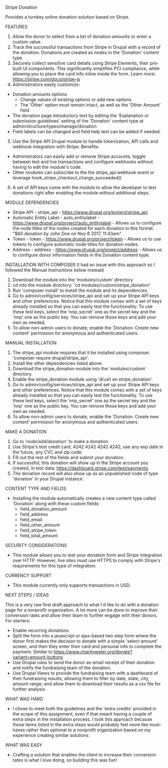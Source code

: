Stripe Donation

Provides a turnkey online donation solution based on Stripe.

FEATURES
1. Allow the donor to select from a list of donation amounts or enter a custom value.
2. Track the successful transactions from Stripe in Drupal with a record of the donation. Donations are created as nodes in the 'Donation' content type.
3. Securely collect sensitive card details using Stripe Elements, their pre-built UI components. This significantly simplifies PCI compliance, while allowing you to place the card info inline inside the form. Learn more: https://stripe.com/docs/stripe-js
4. Administrators easily customize:
  - Donation amounts options
      - Change values of existing options or add new options
      - The 'Other' option must remain intact, as well as the 'Other Amount' field
  - The donation page introductory text by editing the 'Explanation or submission guidelines' setting of the 'Donation' content type at admin/structure/types/manage/donation
  - Field labels can be changed and field help text can be added if needed.

5. Use the Stripe API Drupal module to handle tokenization, API calls and webhook integration with Stripe. Benefits:
  - Administrators can easily add or remove Stripe accounts, toggle between test and live transactions and configure webhooks without having to edit the module's code.
  - Other modules can subscribe to the the stripe_api.webhook event or leverage hook_stripe_checkout_charge_succeeded()

6. A set of API keys come with the module to allow the developer to test donations right after enabling the module without additional steps.

MODULE DEPENDENCIES
- Stripe API - stripe_api - https://www.drupal.org/project/stripe_api
- Automatic Entity Label - auto_entitylabel - https://www.drupal.org/project/auto_entitylabel - Allows us to configure the node titles of the nodes created for each donation in this format: "$60 donation by John Doe on Nov 8 2017, 11:43am"
- Token - token - https://www.drupal.org/project/token - Allows us to use tokens to configure automatic node titles for donation nodes.
- Address - address - https://www.drupal.org/project/address - Allows us to configure donor information fields in the Donation content type.

INSTALLATION WITH COMPOSER (I had an issue with this approach so I followed the Manual Instructions below instead)
1. Download the module into the 'modules/custom' directory
2. cd into the module directory: 'cd modules/custom/stripe_donation'
3. Run 'composer install' to install the module and its dependencies.
4. Go to admin/config/services/stripe_api and set up your Stripe API keys and other preferences. Notice that this module comes with a set of keys already installed so that you can easily test the functionality. To use these test keys, select the 'nnp_secret' one as the secret key and the 'nnp' one as the public key. You can remove those keys and add your own as needed.
5. To allow non-admin users to donate, enable the 'Donation: Create new content' permission for anonymous and authenticated users.

MANUAL INSTALLATION
1. The stripe_api module requires that it be installed using composer. 'composer require drupal/stripe_api'. 
2. Install the other dependencies listed above.
3. Download the stripe_donation module into the 'modules/custom' directory.
4. Enable the stripe_donation module using 'drush en stripe_donation'.
5. Go to admin/config/services/stripe_api and set up your Stripe API keys and other preferences. Notice that this module comes with a set of keys already installed so that you can easily test the functionality. To use these test keys, select the 'nnp_secret' one as the secret key and the 'nnp' one as the public key. You can remove those keys and add your own as needed.
6. To allow non-admin users to donate, enable the 'Donation: Create new content' permission for anonymous and authenticated users.

MAKE A DONATION
1. Go to 'node/add/donation' to make a donation.
2. Use Stripe's test credit card, 4242 4242 4242 4242, use any exp date in the future, any CVC and zip code.
3. Fill out the rest of the fields and submit your donation.
4. If successful, this donation will show up in the Stripe account you created, in test data: https://dashboard.stripe.com/test/payments.
5. The donation record will also show up as an unpublished node of type 'donation' in your Drupal instance.

CONTENT TYPE AND FIELDS
- Installing the module automatically creates a new content type called 'Donation' along with these custom fields:
  - field_donation_amount
  - field_address
  - field_email
  - field_other_amount
  - field_stripe_token
  - field_total_amount

SECURITY CONSIDERATIONS
- This module allows you to test your donation form and Stripe integration over HTTP. However, live sites must use HTTPS to comply with Stripe's requirements for this type of integration.

CURRENCY SUPPORT
- This module currently only supports transactions in USD.

NEXT STEPS / IDEAS

This is a very raw first draft approach to what I'd like to do with a donation page for a nonprofit organization. A lot more can be done to improve their conversion rates and allow their team to further engage with their donors. For starters: 
- Enable recurring donations
- Split the form into a javascript or ajax-based two step form where the donor first makes the decision to donate with a simple 'select amount' screen, and then they enter their card and personal info to complete the payment. Similar to https://www.charitywater.org/donate?variant=amount-buttons
- Use Drupal rules to send the donor an email receipt of their donation and notify the fundraising team of the donation. 
- Use Drupal Views to provide the fundraising team with a dashboard of their fundraising results, allowing them to filter by date, state, city, amount range; and allow them to download their results as a csv file for further analysis.

WHAT WAS HARD
- I chose to meet both the guidelines and the 'extra credits' provided in the scope of this assignment, even if that meant having a couple of extra steps in the installation process. I took this approach because those items listed in the extra steps would probably feel more like must-haves rather than optional to a nonprofit organization based on my experience creating similar solutions.

WHAT WAS EASY
- Crafting a solution that enables the client to increase their conversion rates is what I love doing, so building this was fun!
